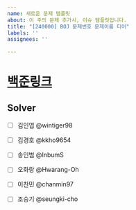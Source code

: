```yaml
---
name: 새로운 문제 템플릿
about: 이 주의 문제 추가시, 이슈 템플릿입니다.
title: "[240000] BOJ 문제번호 문제이름 티어"
labels: ''
assignees: ''

---
```


# [백준링크]( )
<!--
( ) 내에 링크 삽입시, 링크 생성됩니다.
-->

## Solver
- [ ] 김인엽 @wintiger98 
- [ ] 김경호 @kkho9654 
- [ ] 송인범 @InbumS 
- [ ] 오화랑 @Hwarang-Oh 
- [ ] 이찬민 @chanmin97 
- [ ] 조승기 @seungki-cho 


<!--
유형 태그의 경우 대부분의 경우 "유형 비밀" 태그를 선택하면 좋을 것 같습니다!
-->
